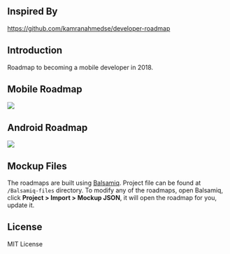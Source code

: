 ## Inspired By
https://github.com/kamranahmedse/developer-roadmap

## Introduction
Roadmap to becoming a mobile developer in 2018.

## Mobile Roadmap
![](https://github.com/tientnvn/mobile-developer-roadmap/blob/master/Images/intro_roadmap_v1.0.png)

## Android Roadmap
![](https://github.com/tientnvn/android-developer-roadmap/blob/images/android_roadmap_v1.0.png
    )

## Mockup Files
The roadmaps are built using [Balsamiq](https://balsamiq.com/products/mockups/). Project file can be found at `/Balsamiq-files` directory. To modify any of the roadmaps, open Balsamiq, click **Project > Import > Mockup JSON**, it will open the roadmap for you, update it.

## License
MIT License


